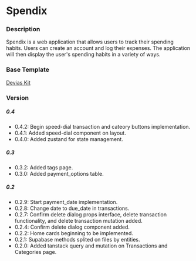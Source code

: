 # Spendix

### Description 

Spendix is a web application that allows users to track their spending habits. Users can create an account and log their expenses. The application will then display the user's spending habits in a variety of ways.

### Base Template

[Devias Kit](https://github.com/devias-io/material-kit-react)

### Version

##### 0.4
- 0.4.2: Begin speed-dial transaction and cateory buttons implementation.
- 0.4.1: Added speed-dial component on layout.
- 0.4.0: Added zustand for state management.

##### 0.3
- 0.3.2: Added tags page.
- 0.3.0: Added payment_options table.

##### 0.2
- 0.2.9: Start payment_date implementation.
- 0.2.8: Change date to due_date in transactions.
- 0.2.7: Confirm delete dialog props interface, delete transaction functionality, and delete transaction mutation added.
- 0.2.4: Confirm delete dialog component added.
- 0.2.2: Home cards beginning to be implemented.
- 0.2.1: Supabase methods splited on files by entities.
- 0.2.0: Added tanstack query and mutation on Transactions and Categories page.
